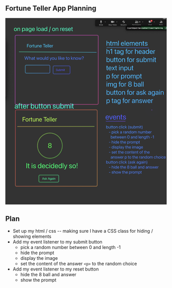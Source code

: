 ## Fortune Teller App Planning

![](./planning.png)

## Plan

-   Set up my html / css -- making sure I have a CSS class for hiding / showing elements
-   Add my event listener to my submit button
    -   pick a random number between 0 and length -1
    -   hide the prompt
    -   display the image
    -   set the content of the answer `<p>` to the random choice
-   Add my event listener to my reset button
    -   hide the 8 ball and answer
    -   show the prompt
